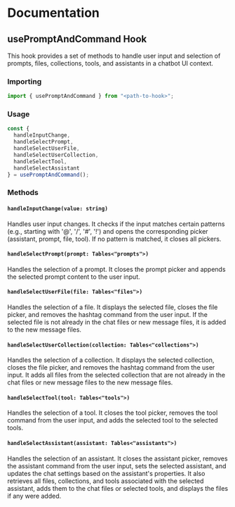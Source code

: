 # Documentation

## usePromptAndCommand Hook

This hook provides a set of methods to handle user input and selection of prompts, files, collections, tools, and assistants in a chatbot UI context.

### Importing

```javascript
import { usePromptAndCommand } from "<path-to-hook>";
```

### Usage

```javascript
const {
  handleInputChange,
  handleSelectPrompt,
  handleSelectUserFile,
  handleSelectUserCollection,
  handleSelectTool,
  handleSelectAssistant
} = usePromptAndCommand();
```

### Methods

#### `handleInputChange(value: string)`

Handles user input changes. It checks if the input matches certain patterns (e.g., starting with '@', '/', '#', '!') and opens the corresponding picker (assistant, prompt, file, tool). If no pattern is matched, it closes all pickers.

#### `handleSelectPrompt(prompt: Tables<"prompts">)`

Handles the selection of a prompt. It closes the prompt picker and appends the selected prompt content to the user input.

#### `handleSelectUserFile(file: Tables<"files">)`

Handles the selection of a file. It displays the selected file, closes the file picker, and removes the hashtag command from the user input. If the selected file is not already in the chat files or new message files, it is added to the new message files.

#### `handleSelectUserCollection(collection: Tables<"collections">)`

Handles the selection of a collection. It displays the selected collection, closes the file picker, and removes the hashtag command from the user input. It adds all files from the selected collection that are not already in the chat files or new message files to the new message files.

#### `handleSelectTool(tool: Tables<"tools">)`

Handles the selection of a tool. It closes the tool picker, removes the tool command from the user input, and adds the selected tool to the selected tools.

#### `handleSelectAssistant(assistant: Tables<"assistants">)`

Handles the selection of an assistant. It closes the assistant picker, removes the assistant command from the user input, sets the selected assistant, and updates the chat settings based on the assistant's properties. It also retrieves all files, collections, and tools associated with the selected assistant, adds them to the chat files or selected tools, and displays the files if any were added.